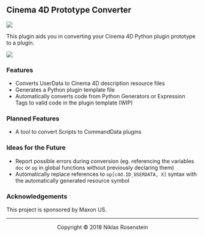 ## Cinema 4D Prototype Converter

![](https://img.shields.io/badge/License-MIT-yellow.svg)

This plugin aids you in converting your Cinema 4D Python plugin prototype
to a plugin.

![](https://i.imgur.com/LDwIgrj.png)

### Features

* Converts UserData to Cinema 4D description resource files
* Generates a Python plugin template file
* Automatically converts code from Python Generators or Expression Tags
  to valid code in the plugin template (WIP)

### Planned Features

* A tool to convert Scripts to CommandData plugins

### Ideas for the Future

* Report possible errors during conversion (eg. referencing the variables
  `doc` or `op` in global functions without previously declaring them)
* Automatically replace references to `op[c4d.ID_USERDATA, X]` syntax with
  the automatically generated resource symbol

### Acknowledgements

This project is sponsored by Maxon US.

---

<p align="center">Copyright &copy 2018 Niklas Rosenstein</p>
